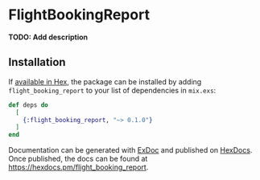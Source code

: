 # FlightBookingReport

**TODO: Add description**

## Installation

If [available in Hex](https://hex.pm/docs/publish), the package can be installed
by adding `flight_booking_report` to your list of dependencies in `mix.exs`:

```elixir
def deps do
  [
    {:flight_booking_report, "~> 0.1.0"}
  ]
end
```

Documentation can be generated with [ExDoc](https://github.com/elixir-lang/ex_doc)
and published on [HexDocs](https://hexdocs.pm). Once published, the docs can
be found at <https://hexdocs.pm/flight_booking_report>.

